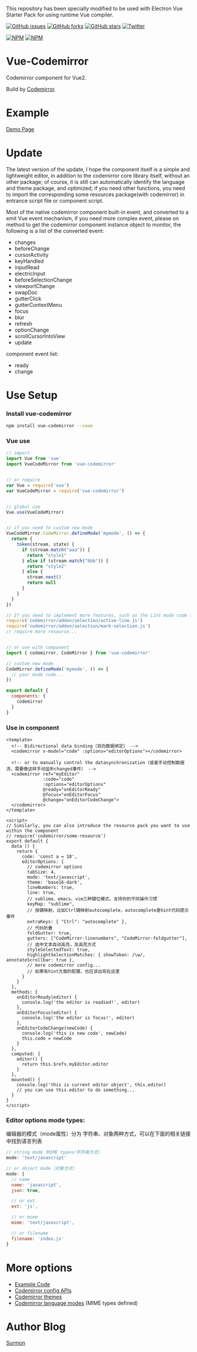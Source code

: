 This repository has been specially modified to be used with Electron Vue Starter Pack for using runtime Vue compiler.

[![GitHub issues](https://img.shields.io/github/issues/surmon-china/vue-codemirror.svg?style=flat-square)](https://github.com/surmon-china/vue-codemirror/issues)
[![GitHub forks](https://img.shields.io/github/forks/surmon-china/vue-codemirror.svg?style=flat-square)](https://github.com/surmon-china/vue-codemirror/network)
[![GitHub stars](https://img.shields.io/github/stars/surmon-china/vue-codemirror.svg?style=flat-square)](https://github.com/surmon-china/vue-codemirror/stargazers)
[![Twitter](https://img.shields.io/twitter/url/https/github.com/surmon-china/vue-codemirror.svg?style=flat-square)](https://twitter.com/intent/tweet?url=https://github.com/surmon-china/vue-codemirror)

[![NPM](https://nodei.co/npm/vue-codemirror.png?downloads=true&downloadRank=true&stars=true)](https://nodei.co/npm/vue-codemirror/)
[![NPM](https://nodei.co/npm-dl/vue-codemirror.png?months=9&height=3)](https://nodei.co/npm/vue-codemirror/)


# Vue-Codemirror
Codemirror component for Vue2.

Build by [Codemirror](http://codemirror.net/).

# Example

[Demo Page](https://surmon-china.github.io/vue-codemirror)

# Update
The latest version of the update, I hope the component itself is a simple and lightweight editor, in addition to the codemirror core library itself, without an other package; of course, it is still can automatically identify the language and theme package, and optimized; if you need other functions, you need to import the corresponding some resources package(with codemirror) in entrance script file or component script.

Most of the native codemirror component built-in event, and converted to a emit Vue event mechanism, if you need more complex event, please on method to get the codemirror component instance object to monitor, the following is a list of the converted event:
- changes
- beforeChange
- cursorActivity
- keyHandled
- inputRead
- electricInput
- beforeSelectionChange
- viewportChange
- swapDoc
- gutterClick
- gutterContextMenu
- focus
- blur
- refresh
- optionChange
- scrollCursorIntoView
- update

component event list:
- ready
- change

# Use Setup


### Install vue-codemirror

``` bash
npm install vue-codemirror --save
```

### Vue use

``` javascript
// import
import Vue from 'vue'
import VueCodeMirror from 'vue-codemirror'


// or require
var Vue = require('vue')
var VueCodeMirror = require('vue-codemirror')


// global use
Vue.use(VueCodeMirror)


// if you need to custom new mode
VueCodeMirror.CodeMirror.defineMode('mymode', () => {
  return {
    token(stream, state) {
      if (stream.match("aaa")) {
        return "style1"
      } else if (stream.match("bbb")) {
        return "style2"
      } else {
        stream.next()
        return null
      }
    }
  }
})

// If you need to implement more features, such as the Lint mode code tip, you need to introduce a package that you will be relying on before the Vue program is instantiated, such as:
require('codemirror/addon/selection/active-line.js')
require('codemirror/addon/selection/mark-selection.js')
// require more resource...


// or use with component
import { codemirror, CodeMirror } from 'vue-codemirror'

// custom new mode
CodeMirror.defineMode('mymode', () => {
  // your mode code...
})

export default {
  components: {
    codemirror
  }
}
```


### Use in component

``` vue
<template>
  <!-- Bidirectional data binding（双向数据绑定） -->
  <codemirror v-model="code" :options="editorOptions"></codemirror>

  <!-- or to manually control the datasynchronization（或者手动控制数据流，需要像这样手动监听changed事件） -->
  <codemirror ref="myEditor"
              :code="code" 
              :options="editorOptions"
              @ready="onEditorReady"
              @focus="onEditorFocus"
              @change="onEditorCodeChange">
  </codemirror>
</template>

<script>
// Similarly, you can also introduce the resource pack you want to use within the component
// require('codemirror/some-resource')
export default {
  data () {
    return {
      code: 'const a = 10',
      editorOptions: {
        // codemirror options
        tabSize: 4,
        mode: 'text/javascript',
        theme: 'base16-dark',
        lineNumbers: true,
        line: true,
        // sublime、emacs、vim三种键位模式，支持你的不同操作习惯
        keyMap: "sublime",
        // 按键映射，比如Ctrl键映射autocomplete，autocomplete是hint代码提示事件
        extraKeys: { "Ctrl": "autocomplete" },
        // 代码折叠
        foldGutter: true,
        gutters: ["CodeMirror-linenumbers", "CodeMirror-foldgutter"],
        // 选中文本自动高亮，及高亮方式
        styleSelectedText: true,
        highlightSelectionMatches: { showToken: /\w/, annotateScrollbar: true },
        // more codemirror config...
        // 如果有hint方面的配置，也应该出现在这里
      }
    }
  },
  methods: {
    onEditorReady(editor) {
      console.log('the editor is readied!', editor)
    },
    onEditorFocus(editor) {
      console.log('the editor is focus!', editor)
    },
    onEditorCodeChange(newCode) {
      console.log('this is new code', newCode)
      this.code = newCode
    }
  },
  computed: {
    editor() {
      return this.$refs.myEditor.editor
    }
  },
  mounted() {
    console.log('this is current editor object', this.editor)
    // you can use this.editor to do something...
  }
}
</script>
```

### Editor options mode types:
编辑器的模式（mode属性）分为 字符串、对象两种方式，可以在下面的相关链接中找到语言列表

``` javascript
// string mode（MIME types/字符串方式）
mode: 'text/javascript'

// or object mode（对象方式）
mode: {
  // name
  name: 'javascript',
  json: true,

  // or ext
  ext: 'js',

  // or mime
  mime: 'text/javascript',

  // or filename
  filename: 'index.js'
}
```

# More options

- [Example Code](https://github.com/surmon-china/vue-codemirror/tree/master/examples)
- [Codemirror config APIs](http://codemirror.net/doc/manual.html#config)
- [Codemirror themes](http://codemirror.net/demo/theme.html)
- [Codemirror language modes](http://codemirror.net/mode/) (MIME types defined)


# Author Blog
[Surmon](https://surmon.me)

